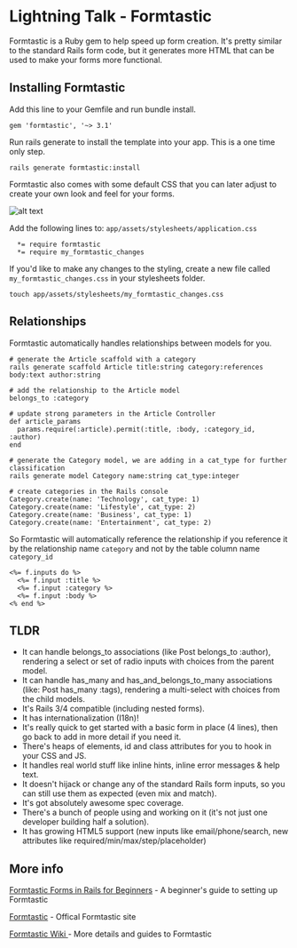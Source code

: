 # Lightning Talk - Formtastic

Formtastic is a Ruby gem to help speed up form creation. It's pretty similar to the standard Rails form code, but it generates more HTML that can be used to make your forms more functional.

## Installing Formtastic

Add this line to your Gemfile and run bundle install.

```
gem 'formtastic', '~> 3.1'
```

Run rails generate to install the template into your app. This is a one time only step.

```
rails generate formtastic:install
```

Formtastic also comes with some default CSS that you can later adjust to create your own look and feel for your forms.

![alt text](https://dab1nmslvvntp.cloudfront.net/wp-content/uploads/2011/12/origami-form.png)

Add the following lines to: `app/assets/stylesheets/application.css`

```
  *= require formtastic
  *= require my_formtastic_changes
```

If you'd like to make any changes to the styling, create a new file called `my_formtastic_changes.css` in your stylesheets folder.

```
touch app/assets/stylesheets/my_formtastic_changes.css
```

## Relationships

Formtastic automatically handles relationships between models for you.

```
# generate the Article scaffold with a category
rails generate scaffold Article title:string category:references body:text author:string

# add the relationship to the Article model
belongs_to :category

# update strong parameters in the Article Controller
def article_params
  params.require(:article).permit(:title, :body, :category_id, :author)
end

# generate the Category model, we are adding in a cat_type for further classification
rails generate model Category name:string cat_type:integer

# create categories in the Rails console
Category.create(name: 'Technology', cat_type: 1)
Category.create(name: 'Lifestyle', cat_type: 2)
Category.create(name: 'Business', cat_type: 1)
Category.create(name: 'Entertainment', cat_type: 2)
```
So Formtastic will automatically reference the relationship if you reference it by the relationship name `category` and not by the table column name `category_id`

```
<%= f.inputs do %>
  <%= f.input :title %>
  <%= f.input :category %>
  <%= f.input :body %>
<% end %>
```

## TLDR

* It can handle belongs_to associations (like Post belongs_to :author), rendering a select or set of radio inputs with choices from the parent model.
* It can handle has_many and has_and_belongs_to_many associations (like: Post has_many :tags), rendering a multi-select with choices from the child models.
* It's Rails 3/4 compatible (including nested forms).
* It has internationalization (I18n)!
* It's really quick to get started with a basic form in place (4 lines), then go back to add in more detail if you need it.
* There's heaps of elements, id and class attributes for you to hook in your CSS and JS.
* It handles real world stuff like inline hints, inline error messages & help text.
* It doesn't hijack or change any of the standard Rails form inputs, so you can still use them as expected (even mix and match).
* It's got absolutely awesome spec coverage.
* There's a bunch of people using and working on it (it's not just one developer building half a solution).
* It has growing HTML5 support (new inputs like email/phone/search, new attributes like required/min/max/step/placeholder)

## More info

[Formtastic Forms in Rails for Beginners](http://buildingrails.com/a/formtastic_forms_in_rails_for_beginners) - A beginner's guide to setting up Formtastic

[Formtastic](https://github.com/justinfrench/formtastic) - Offical Formtastic site

[Formtastic Wiki ](https://github.com/justinfrench/formtastic/wiki) - More details and guides to Formtastic